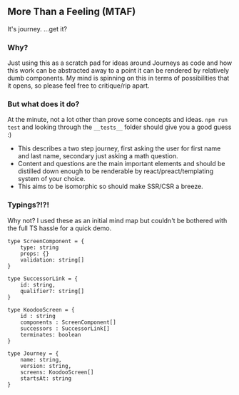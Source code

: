 ## More Than a Feeling (MTAF)
It's journey. ...get it?

### Why?
Just using this as a scratch pad for ideas around Journeys as code and how this work can be abstracted away to a point it can be rendered by relatively dumb components.
My mind is spinning on this in terms of possibilities that it opens, so please feel free to critique/rip apart.

### But what does it do?
At the minute, not a lot other than prove some concepts and ideas.
`npm run test` and looking through the `__tests__` folder should give you a good guess :)

- This describes a two step journey, first asking the user for first name and last name, secondary just asking a math question.
- Content and questions are the main important elements and should be distilled down enough to be renderable by react/preact/templating system of your choice.
- This aims to be isomorphic so should make SSR/CSR a breeze.


### Typings?!?!
Why not? I used these as an initial mind map but couldn't be bothered with the full TS hassle for a quick demo.

```
type ScreenComponent = {
    type: string
    props: {}
    validation: string[]
}

type SuccessorLink = {
    id: string,
    qualifier?: string[]
}

type KoodooScreen = {
    id : string
    components : ScreenComponent[]
    successors : SuccessorLink[]
    terminates: boolean
}

type Journey = {
    name: string,
    version: string,
    screens: KoodooScreen[]
    startsAt: string
}
```


